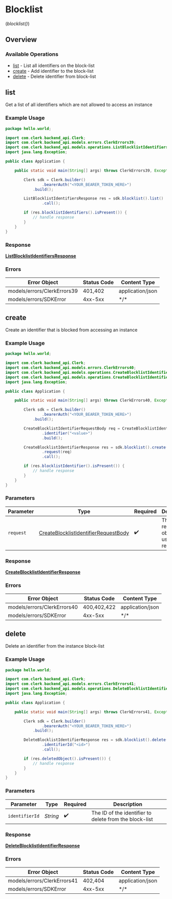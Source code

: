 # Blocklist
(*blocklist()*)

## Overview

### Available Operations

* [list](#list) - List all identifiers on the block-list
* [create](#create) - Add identifier to the block-list
* [delete](#delete) - Delete identifier from block-list

## list

Get a list of all identifiers which are not allowed to access an instance

### Example Usage

```java
package hello.world;

import com.clerk.backend_api.Clerk;
import com.clerk.backend_api.models.errors.ClerkErrors39;
import com.clerk.backend_api.models.operations.ListBlocklistIdentifiersResponse;
import java.lang.Exception;

public class Application {

    public static void main(String[] args) throws ClerkErrors39, Exception {

        Clerk sdk = Clerk.builder()
                .bearerAuth("<YOUR_BEARER_TOKEN_HERE>")
            .build();

        ListBlocklistIdentifiersResponse res = sdk.blocklist().list()
                .call();

        if (res.blocklistIdentifiers().isPresent()) {
            // handle response
        }
    }
}
```

### Response

**[ListBlocklistIdentifiersResponse](../../models/operations/ListBlocklistIdentifiersResponse.md)**

### Errors

| Error Object                | Status Code                 | Content Type                |
| --------------------------- | --------------------------- | --------------------------- |
| models/errors/ClerkErrors39 | 401,402                     | application/json            |
| models/errors/SDKError      | 4xx-5xx                     | \*\/*                       |


## create

Create an identifier that is blocked from accessing an instance

### Example Usage

```java
package hello.world;

import com.clerk.backend_api.Clerk;
import com.clerk.backend_api.models.errors.ClerkErrors40;
import com.clerk.backend_api.models.operations.CreateBlocklistIdentifierRequestBody;
import com.clerk.backend_api.models.operations.CreateBlocklistIdentifierResponse;
import java.lang.Exception;

public class Application {

    public static void main(String[] args) throws ClerkErrors40, Exception {

        Clerk sdk = Clerk.builder()
                .bearerAuth("<YOUR_BEARER_TOKEN_HERE>")
            .build();

        CreateBlocklistIdentifierRequestBody req = CreateBlocklistIdentifierRequestBody.builder()
                .identifier("<value>")
                .build();

        CreateBlocklistIdentifierResponse res = sdk.blocklist().create()
                .request(req)
                .call();

        if (res.blocklistIdentifier().isPresent()) {
            // handle response
        }
    }
}
```

### Parameters

| Parameter                                                                                               | Type                                                                                                    | Required                                                                                                | Description                                                                                             |
| ------------------------------------------------------------------------------------------------------- | ------------------------------------------------------------------------------------------------------- | ------------------------------------------------------------------------------------------------------- | ------------------------------------------------------------------------------------------------------- |
| `request`                                                                                               | [CreateBlocklistIdentifierRequestBody](../../models/operations/CreateBlocklistIdentifierRequestBody.md) | :heavy_check_mark:                                                                                      | The request object to use for the request.                                                              |

### Response

**[CreateBlocklistIdentifierResponse](../../models/operations/CreateBlocklistIdentifierResponse.md)**

### Errors

| Error Object                | Status Code                 | Content Type                |
| --------------------------- | --------------------------- | --------------------------- |
| models/errors/ClerkErrors40 | 400,402,422                 | application/json            |
| models/errors/SDKError      | 4xx-5xx                     | \*\/*                       |


## delete

Delete an identifier from the instance block-list

### Example Usage

```java
package hello.world;

import com.clerk.backend_api.Clerk;
import com.clerk.backend_api.models.errors.ClerkErrors41;
import com.clerk.backend_api.models.operations.DeleteBlocklistIdentifierResponse;
import java.lang.Exception;

public class Application {

    public static void main(String[] args) throws ClerkErrors41, Exception {

        Clerk sdk = Clerk.builder()
                .bearerAuth("<YOUR_BEARER_TOKEN_HERE>")
            .build();

        DeleteBlocklistIdentifierResponse res = sdk.blocklist().delete()
                .identifierId("<id>")
                .call();

        if (res.deletedObject().isPresent()) {
            // handle response
        }
    }
}
```

### Parameters

| Parameter                                              | Type                                                   | Required                                               | Description                                            |
| ------------------------------------------------------ | ------------------------------------------------------ | ------------------------------------------------------ | ------------------------------------------------------ |
| `identifierId`                                         | *String*                                               | :heavy_check_mark:                                     | The ID of the identifier to delete from the block-list |

### Response

**[DeleteBlocklistIdentifierResponse](../../models/operations/DeleteBlocklistIdentifierResponse.md)**

### Errors

| Error Object                | Status Code                 | Content Type                |
| --------------------------- | --------------------------- | --------------------------- |
| models/errors/ClerkErrors41 | 402,404                     | application/json            |
| models/errors/SDKError      | 4xx-5xx                     | \*\/*                       |
